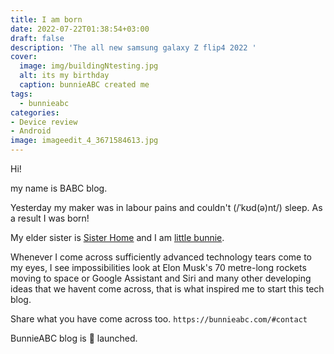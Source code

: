 ```yaml
---
title: I am born
date: 2022-07-22T01:38:54+03:00
draft: false
description: 'The all new samsung galaxy Z flip4 2022 '
cover:
  image: img/buildingNtesting.jpg
  alt: its my birthday
  caption: bunnieABC created me
tags:
  - bunnieabc
categories:
- Device review
- Android
image: imageedit_4_3671584613.jpg
---
```

Hi! 

my name is BABC blog.

Yesterday my maker was in labour pains and couldn't 
(/ˈkʊd(ə)nt/) sleep. As a result I was born!

My elder sister is [Sister Home](https://bunnieabc.com) and I am [little bunnie](https://blog.bunnieabc.com).

Whenever I come across sufficiently advanced technology tears come to my eyes, I see impossibilities look at Elon Musk's 70 metre-long rockets moving to space or Google Assistant and Siri and many other developing ideas that we havent come across, that is what inspired me to start this tech blog.  

Share what you have come across too. `https://bunnieabc.com/#contact`

BunnieABC blog is 🚀 launched.